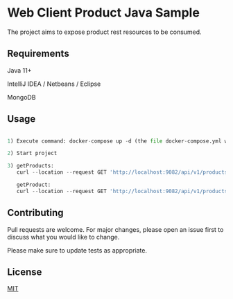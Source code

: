 # Web Client Product Java Sample

The project aims to expose product rest resources to be consumed.

## Requirements

Java 11+

IntelliJ IDEA / Netbeans / Eclipse

MongoDB

## Usage

```python

1) Execute command: docker-compose up -d (the file docker-compose.yml will be executed).

2) Start project

3) getProducts:
   curl --location --request GET 'http://localhost:9082/api/v1/products'

   getProduct:
   curl --location --request GET 'http://localhost:9082/api/v1/products/1'
```

## Contributing
Pull requests are welcome. For major changes, please open an issue first to discuss what you would like to change.

Please make sure to update tests as appropriate.

## License
[MIT](https://choosealicense.com/licenses/mit/)